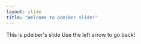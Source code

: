 ```yaml
---
layout: slide
title: "Welcome to pdeiber slide!"
---
```

This is pdeiber's slide
Use the left arrow to go back!
